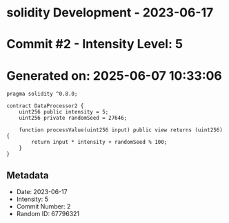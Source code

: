 ﻿# solidity Development - 2023-06-17
# Commit #2 - Intensity Level: 5
# Generated on: 2025-06-07 10:33:06
```solidity
pragma solidity ^0.8.0;

contract DataProcessor2 {
    uint256 public intensity = 5;
    uint256 private randomSeed = 27646;

    function processValue(uint256 input) public view returns (uint256) {
        return input * intensity + randomSeed % 100;
    }
}
```
## Metadata
- Date: 2023-06-17
- Intensity: 5
- Commit Number: 2
- Random ID: 67796321
